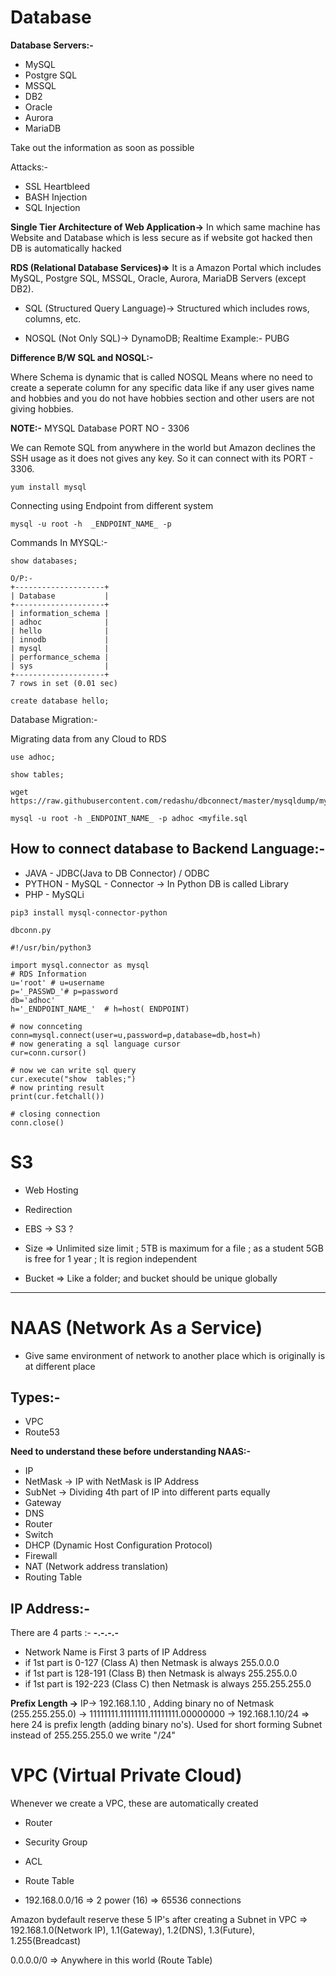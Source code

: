 # **Database**
**Database Servers:-**
* MySQL
* Postgre SQL
* MSSQL
* DB2
* Oracle 
* Aurora
* MariaDB

Take out the information as soon as possible


Attacks:-
* SSL Heartbleed
* BASH Injection
* SQL Injection

**Single Tier Architecture of Web Application->** In which same machine has Website and Database which is less secure as if website got hacked then DB is automatically hacked

**RDS (Relational Database Services)=>** It is a Amazon Portal which includes MySQL, Postgre SQL, MSSQL, Oracle, Aurora, MariaDB Servers (except DB2).

* SQL (Structured Query Language)-> Structured which includes rows, columns, etc.

* NOSQL (Not Only SQL)-> DynamoDB; Realtime Example:- PUBG

**Difference B/W SQL and NOSQL:-**

Where Schema is dynamic that is called NOSQL
Means where no need to create a seperate column for any specific data like if any user gives name and hobbies and you do not have hobbies section and other users are not giving hobbies.


**NOTE:-** MYSQL Database PORT NO - 3306

We can Remote SQL from anywhere in the world but Amazon declines the SSH usage as it does not gives any key. So it can connect with its PORT - 3306.

```
yum install mysql
```
Connecting using Endpoint from different system 
```
mysql -u root -h  _ENDPOINT_NAME_ -p
```
Commands In MYSQL:- 
```
show databases;

O/P:-
+--------------------+
| Database           |
+--------------------+
| information_schema |
| adhoc              |
| hello              |
| innodb             |
| mysql              |
| performance_schema |
| sys                |
+--------------------+
7 rows in set (0.01 sec)
```
```
create database hello;
```
Database Migration:-

Migrating data from any Cloud to RDS

```
use adhoc;
```
```
show tables;
```

```
wget https://raw.githubusercontent.com/redashu/dbconnect/master/mysqldump/myfile.sql
```
```
mysql -u root -h _ENDPOINT_NAME_ -p adhoc <myfile.sql
```

How to connect database to Backend Language:-
---
* JAVA - JDBC(Java to DB Connector) / ODBC
* PYTHON - MySQL - Connector -> In Python DB is called Library
* PHP - MySQLi

```
pip3 install mysql-connector-python
```

```dbconn.py```
```
#!/usr/bin/python3

import mysql.connector as mysql
# RDS Information
u='root' # u=username
p='_PASSWD_'# p=password
db='adhoc'
h='_ENDPOINT_NAME_'  # h=host( ENDPOINT)

# now connceting
conn=mysql.connect(user=u,password=p,database=db,host=h)
# now generating a sql language cursor
cur=conn.cursor()

# now we can write sql query
cur.execute("show  tables;")
# now printing result
print(cur.fetchall())

# closing connection
conn.close()
```

# **S3**

* Web Hosting
* Redirection
* EBS -> S3 ? 

* Size => Unlimited size limit ; 5TB is maximum for a file ; as a student 5GB is free for 1 year ; It is region independent
* Bucket => Like a folder; and bucket should be unique globally
---

# **NAAS (Network As a Service)**
* Give same environment of network to another place which is originally is at different place

**Types:-**
---
* VPC
* Route53

**Need to understand these before understanding NAAS:-**
* IP 
* NetMask -> IP with NetMask is IP Address
* SubNet -> Dividing 4th part of IP into different parts equally
* Gateway
* DNS
* Router
* Switch
* DHCP (Dynamic Host Configuration Protocol)
* Firewall
* NAT (Network address translation)
* Routing Table

## IP Address:-

There are 4 parts :-    **-.-.-.-**
* Network Name is First 3 parts of IP Address
* if 1st part is 0-127 (Class A) then Netmask is always 255.0.0.0
* if 1st part is 128-191 (Class B) then Netmask is always 255.255.0.0
* if 1st part is 192-223 (Class C) then Netmask is always 255.255.255.0

**Prefix Length ->** IP-> 192.168.1.10 , Adding binary no of Netmask (255.255.255.0) -> 11111111.11111111.11111111.00000000 -> 192.168.1.10/24 => here 24 is prefix length (adding binary no's). Used for short forming Subnet instead of 255.255.255.0 we write "/24"

# **VPC (Virtual Private Cloud)**

Whenever we create a VPC, these are automatically created
* Router
* Security Group
* ACL
* Route Table


* 192.168.0.0/16 => 2 power (16) => 65536 connections

Amazon bydefault reserve these 5 IP's after creating a Subnet in VPC => 192.168.1.0(Network IP), 1.1(Gateway), 1.2(DNS), 1.3(Future), 1.255(Breadcast)

0.0.0.0/0 => Anywhere in this world (Route Table)
